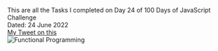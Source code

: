 This are all the Tasks I completed on Day 24 of 100 Days of JavaScript Challenge<br>
Dated: 24 June 2022<br>
[My Tweet on this](https://twitter.com/Saurav_Navdhare/status/1540303158521790472)<br>
![Functional Programming](https://user-images.githubusercontent.com/47005884/175529699-24cd4f45-289c-4119-8e1b-8cda6583486b.png)
